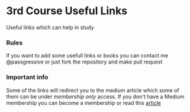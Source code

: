 # 3rd Course Useful Links
Useful links which can help in study

### Rules
If you want to add some usefull links or books you can contact me @passgressive or just fork the repository and make pull request

### Important info

Some of the links will redirect you to the medium article which some of them can be under *membership only* access. If you don't have a Medium membership you can become a membership or read this [article](https://www.quora.com/How-do-I-read-Medium-articles-for-free) 
